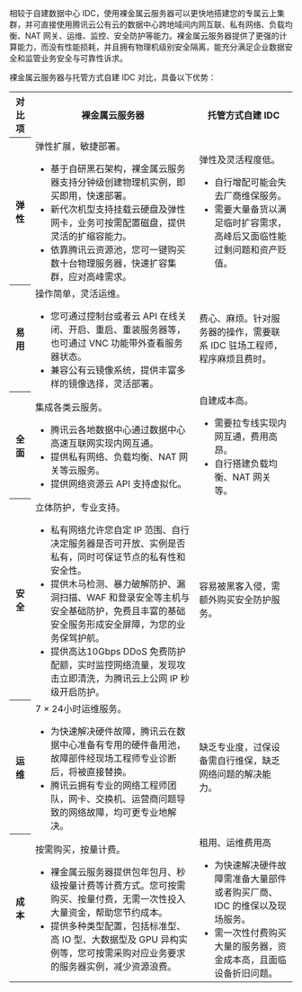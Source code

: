 相较于自建数据中心 IDC，使用裸金属云服务器可以更快地搭建您的专属云上集群，并可直接使用腾讯云公有云的数据中心跨地域间内网互联、私有网络、负载均衡、NAT 网关、运维、监控、安全防护等能力。裸金属云服务器提供了更强的计算能力，而没有性能损耗，并且拥有物理机级别安全隔离，能充分满足企业数据安全和监管业务安全与可靠性诉求。

裸金属云服务器与托管方式自建 IDC 对比，具备以下优势：
<table>
<tr>
<th>对比项</th>
<th>裸金属云服务器</th>
<th>托管方式自建 IDC</th>
</tr>
<tr>
	<th>弹性</th>
	<td>
	弹性扩展，敏捷部署。
	<ul class="params">
	<li>基于自研黑石架构，裸金属云服务器支持分钟级创建物理机实例，即买即用，快速部署。</li>
	<li>新代次机型支持挂载云硬盘及弹性网卡，业务可按需配置磁盘，提供灵活的扩缩容能力。</li>
	<li>依靠腾讯云资源池，您可一键购买数十台物理服务器，快速扩容集群，应对高峰需求。</li>
	</ul>
</td>
<td>
	弹性及灵活程度低。
	<ul class="params">
	<li>自行增配可能会失去厂商维保服务。</li>
	<li>需要大量备货以满足临时扩容需求，高峰后又面临性能过剩问题和资产贬值。</li>
	</ul>
</td>
</tr>
<tr>
	<th>易用</th>
	<td>
	操作简单，灵活运维。
	<ul class="params">
	<li>您可通过控制台或者云 API 在线关闭、开启、重启、重装服务器等，也可通过 VNC 功能带外查看服务器状态。</li>
	<li>兼容公有云镜像系统，提供丰富多样的镜像选择，灵活部署。</li>
	</ul>
	</td>
	<td>
	费心、麻烦。针对服务器的操作，需要联系 IDC 驻场工程师，程序麻烦且费时。
	</td>
</tr>
<tr>
	<th>全面</th>
	<td>
	集成各类云服务。
	<ul class="params">
	<li>腾讯云各地数据中心通过数据中心高速互联网实现内网互通。</li>
	<li>提供私有网络、负载均衡、NAT 网关等云服务。</li>
	<li>提供网络资源云 API 支持虚拟化。</li>
	</ul>
	</td>
	<td>
	自建成本高。
	<ul class="params">
	<li>需要拉专线实现内网互通，费用高昂。</li>
	<li>自行搭建负载均衡、NAT 网关等。</li>
	</ul>
	</td>
</tr>
<tr>
	<th>安全</th>
	<td>
	立体防护，专业支持。
	<ul class="params">
	<li>私有网络允许您自定 IP 范围、自行决定服务器是否可开放、实例是否私有，同时可保证节点的私有性和安全性。</li>
	<li>提供木马检测、暴力破解防护、漏洞扫描、WAF 和登录安全等主机与安全基础防护，免费且丰富的基础安全服务形成安全屏障，为您的业务保驾护航。</li>
	<li>提供高达10Gbps DDoS 免费防护配额，实时监控网络流量，发现攻击立即清洗，为腾讯云上公网 IP 秒级开启防护。</li>
	</ul>
	</td>
	<td>
	容易被黑客入侵，需额外购买安全防护服务。
	</td>
</tr>
<tr>
	<th>运维</th>
	<td>
	7 × 24小时运维服务。
	<ul class="params">
	<li>为快速解决硬件故障，腾讯云在数据中心准备有专用的硬件备用池，故障部件经现场工程师专业诊断后，将被直接替换。</li>
	<li>腾讯云拥有专业的网络工程师团队，网卡、交换机、运营商问题导致的网络故障，均可更专业地解决。</li>
	</ul>
	</td>
	<td>
	缺乏专业度，过保设备需自行维保，缺乏网络问题的解决能力。
	</td>
</tr>
<tr>
	<th>成本</th>
	<td>
	按需购买，按量计费。
	<ul class="params">
	<li>裸金属云服务器提供包年包月、秒级按量计费等计费方式。您可按需购买、按量付费，无需一次性投入大量资金，帮助您节约成本。</li>
	<li>提供多种类型配置，包括标准型、高 IO 型、大数据型及 GPU 异构实例等，您可按需采购对应业务要求的服务器实例，减少资源浪费。</li>
	</ul>
	</td>
	<td>
	租用、运维费用高
	<ul class="params">
	<li>为快速解决硬件故障需准备大量部件或者购买厂商、IDC 的维保以及现场服务。</li>
	<li>需一次性付费购买大量的服务器，资金成本高，且面临设备折旧问题。</li>
	</ul>
	</td>
</tr>
</table>

<style>
.params{margin-bottom:0px !important}
</style>
